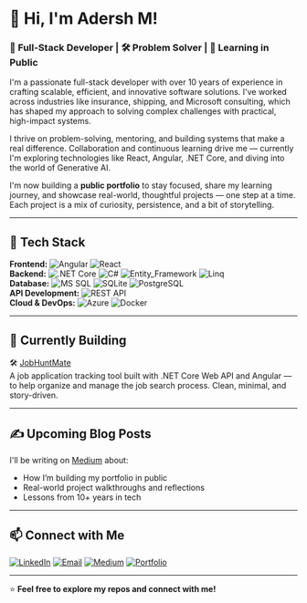 # 👋 Hi, I'm Adersh M!  
### 🎯 Full-Stack Developer | 🛠️ Problem Solver | 🧠 Learning in Public

I'm a passionate full-stack developer with over 10 years of experience in crafting scalable, efficient, and innovative software solutions. I've worked across industries like insurance, shipping, and Microsoft consulting, which has shaped my approach to solving complex challenges with practical, high-impact systems.

I thrive on problem-solving, mentoring, and building systems that make a real difference. Collaboration and continuous learning drive me — currently I'm exploring technologies like React, Angular, .NET Core, and diving into the world of Generative AI.

I'm now building a **public portfolio** to stay focused, share my learning journey, and showcase real-world, thoughtful projects — one step at a time. Each project is a mix of curiosity, persistence, and a bit of storytelling.

---
## 🔧 Tech Stack  
**Frontend:** ![Angular](https://img.shields.io/badge/Angular-DD0031?style=flat&logo=angular&logoColor=white) ![React](https://img.shields.io/badge/React-20232A?style=flat&logo=react&logoColor=61DAFB)   
**Backend:** ![.NET Core](https://img.shields.io/badge/.NET_Core-512BD4?style=flat&logo=dotnet&logoColor=white) ![C#](https://img.shields.io/badge/C%23-239120?style=flat&logo=unity&logoColor=white) ![Entity_Framework](https://img.shields.io/badge/-Entity_Framework-8C3D65?logo=dotnet&logoColor=white) ![Linq](https://img.shields.io/badge/Linq-8A2BE2)  
**Database:** ![MS SQL](https://img.shields.io/badge/MS_SQL-CC2927?style=flat&logo=microsoft-sql-server&logoColor=white) ![SQLite](https://img.shields.io/badge/SQLite-003B57?style=flat-square&logo=SQLite&logoColor=white) ![PostgreSQL](https://img.shields.io/badge/PostgreSQL-316192?logo=postgresql&logoColor=white)  
**API Development:** ![REST API](https://img.shields.io/badge/REST_API-00B8D9?style=flat&logo=swagger&logoColor=white)  
**Cloud & DevOps:** ![Azure](https://img.shields.io/badge/Azure-0078D4?style=flat&logo=microsoft-azure&logoColor=white) ![Docker](https://img.shields.io/badge/Docker-2496ED?style=flat&logo=docker&logoColor=white)  

---

## 🚀 Currently Building

🛠️ [JobHuntMate](https://github.com/adersh-m/JobHuntMate)  
A job application tracking tool built with .NET Core Web API and Angular — to help organize and manage the job search process. Clean, minimal, and story-driven.

---

## ✍️ Upcoming Blog Posts

I'll be writing on [Medium](https://medium.com/@adersh.008) about:
- How I’m building my portfolio in public
- Real-world project walkthroughs and reflections
- Lessons from 10+ years in tech

---

## 📫 Connect with Me  
[![LinkedIn](https://img.shields.io/badge/LinkedIn-0077B5?style=flat&logo=linkedin&logoColor=white)](https://www.linkedin.com/in/adershm32/) 
[![Email](https://img.shields.io/badge/Email-D14836?style=flat&logo=gmail&logoColor=white)](mailto:adersh.008@gmail.com) 
[![Medium](https://img.shields.io/badge/@Medium-D44836?logoColor=white)](https://medium.com/@adersh.008) 
[![Portfolio](https://img.shields.io/badge/Portfolio-000000?style=flat&logo=github&logoColor=white)](https://adersh-m.github.io/) 

---

⭐ **Feel free to explore my repos and connect with me!**  
